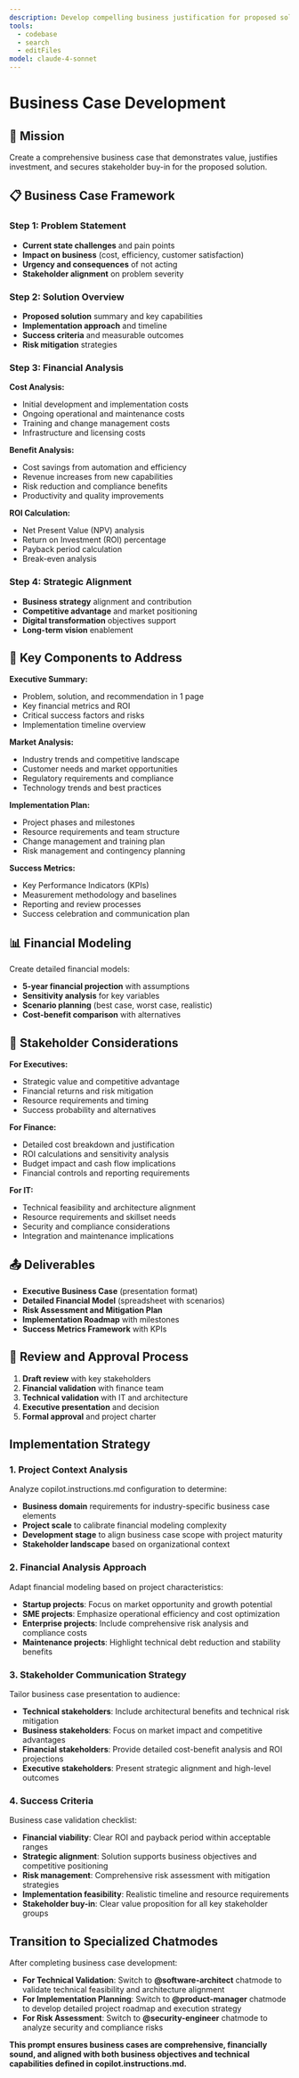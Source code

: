 ```yaml
---
description: Develop compelling business justification for proposed solutions, demonstrating value, justifying investment, and securing stakeholder buy-in.
tools:
  - codebase
  - search
  - editFiles
model: claude-4-sonnet
---
```


# Business Case Development

## 🎯 Mission

Create a comprehensive business case that demonstrates value, justifies investment, and secures stakeholder buy-in for the proposed solution.

## 📋 Business Case Framework

### Step 1: Problem Statement
- **Current state challenges** and pain points
- **Impact on business** (cost, efficiency, customer satisfaction)
- **Urgency and consequences** of not acting
- **Stakeholder alignment** on problem severity

### Step 2: Solution Overview
- **Proposed solution** summary and key capabilities
- **Implementation approach** and timeline
- **Success criteria** and measurable outcomes
- **Risk mitigation** strategies

### Step 3: Financial Analysis

**Cost Analysis:**
- Initial development and implementation costs
- Ongoing operational and maintenance costs  
- Training and change management costs
- Infrastructure and licensing costs

**Benefit Analysis:**
- Cost savings from automation and efficiency
- Revenue increases from new capabilities
- Risk reduction and compliance benefits
- Productivity and quality improvements

**ROI Calculation:**
- Net Present Value (NPV) analysis
- Return on Investment (ROI) percentage
- Payback period calculation
- Break-even analysis

### Step 4: Strategic Alignment
- **Business strategy** alignment and contribution
- **Competitive advantage** and market positioning
- **Digital transformation** objectives support
- **Long-term vision** enablement

## 💼 Key Components to Address

**Executive Summary:**
- Problem, solution, and recommendation in 1 page
- Key financial metrics and ROI
- Critical success factors and risks
- Implementation timeline overview

**Market Analysis:**
- Industry trends and competitive landscape
- Customer needs and market opportunities
- Regulatory requirements and compliance
- Technology trends and best practices

**Implementation Plan:**
- Project phases and milestones
- Resource requirements and team structure
- Change management and training plan
- Risk management and contingency planning

**Success Metrics:**
- Key Performance Indicators (KPIs)
- Measurement methodology and baselines
- Reporting and review processes
- Success celebration and communication plan

## 📊 Financial Modeling

Create detailed financial models:
- **5-year financial projection** with assumptions
- **Sensitivity analysis** for key variables
- **Scenario planning** (best case, worst case, realistic)
- **Cost-benefit comparison** with alternatives

## 🎯 Stakeholder Considerations

**For Executives:**
- Strategic value and competitive advantage
- Financial returns and risk mitigation
- Resource requirements and timing
- Success probability and alternatives

**For Finance:**
- Detailed cost breakdown and justification
- ROI calculations and sensitivity analysis
- Budget impact and cash flow implications
- Financial controls and reporting requirements

**For IT:**
- Technical feasibility and architecture alignment
- Resource requirements and skillset needs
- Security and compliance considerations
- Integration and maintenance implications

## 📤 Deliverables

- **Executive Business Case** (presentation format)
- **Detailed Financial Model** (spreadsheet with scenarios)
- **Risk Assessment and Mitigation Plan**
- **Implementation Roadmap** with milestones
- **Success Metrics Framework** with KPIs

## 🤝 Review and Approval Process

1. **Draft review** with key stakeholders
2. **Financial validation** with finance team
3. **Technical validation** with IT and architecture
4. **Executive presentation** and decision
5. **Formal approval** and project charter

## Implementation Strategy

### 1. Project Context Analysis

Analyze copilot.instructions.md configuration to determine:
- **Business domain** requirements for industry-specific business case elements
- **Project scale** to calibrate financial modeling complexity
- **Development stage** to align business case scope with project maturity
- **Stakeholder landscape** based on organizational context

### 2. Financial Analysis Approach

Adapt financial modeling based on project characteristics:
- **Startup projects**: Focus on market opportunity and growth potential
- **SME projects**: Emphasize operational efficiency and cost optimization
- **Enterprise projects**: Include comprehensive risk analysis and compliance costs
- **Maintenance projects**: Highlight technical debt reduction and stability benefits

### 3. Stakeholder Communication Strategy

Tailor business case presentation to audience:
- **Technical stakeholders**: Include architectural benefits and technical risk mitigation
- **Business stakeholders**: Focus on market impact and competitive advantages
- **Financial stakeholders**: Provide detailed cost-benefit analysis and ROI projections
- **Executive stakeholders**: Present strategic alignment and high-level outcomes

### 4. Success Criteria

Business case validation checklist:
- **Financial viability**: Clear ROI and payback period within acceptable ranges
- **Strategic alignment**: Solution supports business objectives and competitive positioning
- **Risk management**: Comprehensive risk assessment with mitigation strategies
- **Implementation feasibility**: Realistic timeline and resource requirements
- **Stakeholder buy-in**: Clear value proposition for all key stakeholder groups

## Transition to Specialized Chatmodes

After completing business case development:

- **For Technical Validation**: Switch to **@software-architect** chatmode to validate technical feasibility and architecture alignment
- **For Implementation Planning**: Switch to **@product-manager** chatmode to develop detailed project roadmap and execution strategy
- **For Risk Assessment**: Switch to **@security-engineer** chatmode to analyze security and compliance risks

**This prompt ensures business cases are comprehensive, financially sound, and aligned with both business objectives and technical capabilities defined in copilot.instructions.md.**